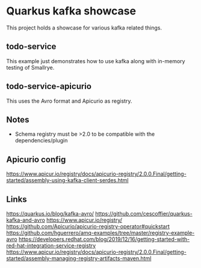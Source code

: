 Quarkus kafka showcase
====
This project holds a showcase for various kafka related things.

todo-service
----
This example just demonstrates how to use kafka along with in-memory testing of Smallrye.

todo-service-apicurio
----
This uses the Avro format and Apicurio as registry.

Notes
----
- Schema registry must be >2.0 to be compatible with the dependencies/plugin

Apicurio config
----
https://www.apicur.io/registry/docs/apicurio-registry/2.0.0.Final/getting-started/assembly-using-kafka-client-serdes.html

Links
----
https://quarkus.io/blog/kafka-avro/
https://github.com/cescoffier/quarkus-kafka-and-avro
https://www.apicur.io/registry/
https://github.com/Apicurio/apicurio-registry-operator#quickstart
https://github.com/hguerrero/amq-examples/tree/master/registry-example-avro
https://developers.redhat.com/blog/2019/12/16/getting-started-with-red-hat-integration-service-registry
https://www.apicur.io/registry/docs/apicurio-registry/2.0.0.Final/getting-started/assembly-managing-registry-artifacts-maven.html